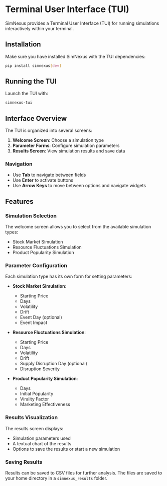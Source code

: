 # Terminal User Interface (TUI)

SimNexus provides a Terminal User Interface (TUI) for running simulations interactively within your terminal.

## Installation

Make sure you have installed SimNexus with the TUI dependencies:

```bash
pip install simnexus[dev]
```

## Running the TUI

Launch the TUI with:

```bash
simnexus-tui
```

## Interface Overview

The TUI is organized into several screens:

1. **Welcome Screen**: Choose a simulation type
2. **Parameter Forms**: Configure simulation parameters
3. **Results Screen**: View simulation results and save data

### Navigation

- Use **Tab** to navigate between fields
- Use **Enter** to activate buttons
- Use **Arrow Keys** to move between options and navigate widgets

## Features

### Simulation Selection

The welcome screen allows you to select from the available simulation types:

- Stock Market Simulation
- Resource Fluctuations Simulation
- Product Popularity Simulation

### Parameter Configuration

Each simulation type has its own form for setting parameters:

- **Stock Market Simulation**:
  - Starting Price
  - Days
  - Volatility
  - Drift
  - Event Day (optional)
  - Event Impact

- **Resource Fluctuations Simulation**:
  - Starting Price
  - Days
  - Volatility
  - Drift
  - Supply Disruption Day (optional)
  - Disruption Severity

- **Product Popularity Simulation**:
  - Days
  - Initial Popularity
  - Virality Factor
  - Marketing Effectiveness

### Results Visualization

The results screen displays:

- Simulation parameters used
- A textual chart of the results
- Options to save the results or start a new simulation

### Saving Results

Results can be saved to CSV files for further analysis. The files are saved to your home directory in a `simnexus_results` folder.